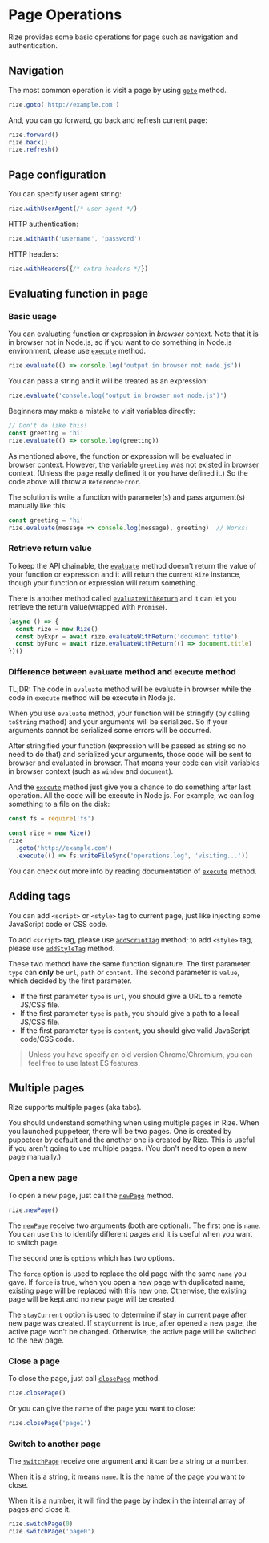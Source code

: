 # Page Operations

Rize provides some basic operations for page such as navigation and authentication.

## Navigation

The most common operation is visit a page by using [`goto`](https://rize.js.org/api/classes/_index_.rize.html#goto) method.

```javascript
rize.goto('http://example.com')
```

And, you can go forward, go back and refresh current page:

```javascript
rize.forward()
rize.back()
rize.refresh()
```

## Page configuration

You can specify user agent string:

```javascript
rize.withUserAgent(/* user agent */)
```

HTTP authentication:

```javascript
rize.withAuth('username', 'password')
```

HTTP headers:

```javascript
rize.withHeaders({/* extra headers */})
```



## Evaluating function in page

### Basic usage

You can evaluating function or expression in *browser* context. Note that it is in browser not in Node.js, so if you want to do something in Node.js environment, please use [`execute`](https://rize.js.org/api/classes/_index_.rize.html#execute) method.

```javascript
rize.evaluate(() => console.log('output in browser not node.js'))
```

You can pass a string and it will be treated as an expression:

```javascript
rize.evaluate('console.log("output in browser not node.js")')
```

Beginners may make a mistake to visit variables directly:

```javascript
// Don't do like this!
const greeting = 'hi'
rize.evaluate(() => console.log(greeting))
```

As mentioned above, the function or expression will be evaluated in browser context. However, the variable `greeting` was not existed in browser context. (Unless the page really defined it or you have defined it.) So the code above will throw a `ReferenceError`.

The solution is write a function with parameter(s) and pass argument(s) manually like this:

```javascript
const greeting = 'hi'
rize.evaluate(message => console.log(message), greeting)  // Works!
```

### Retrieve return value

To keep the API chainable, the [`evaluate`](https://rize.js.org/api/classes/_index_.rize.html#evaluate) method doesn't return the value of your function or expression and it will return the current `Rize` instance, though your function or expression will return something.

There is another method called [`evaluateWithReturn`](https://rize.js.org/api/classes/_index_.rize.html#evaluatewithreturn) and it can let you retrieve the return value(wrapped with `Promise`).

```javascript
(async () => {
  const rize = new Rize()
  const byExpr = await rize.evaluateWithReturn('document.title')
  const byFunc = await rize.evaluateWithReturn(() => document.title)
})()
```

### Difference between `evaluate` method and `execute` method

TL;DR: The code in `evaluate` method will be evaluate in browser while the code in `execute` method will be execute in Node.js.

When you use `evaluate` method, your function will be stringify (by calling `toString` method) and your arguments will be serialized. So if your arguments cannot be serialized some errors will be occurred.

After stringified your function (expression will be passed as string so no need to do that) and serialized your arguments, those code will be sent to browser and evaluated in browser. That means your code can visit variables in browser context (such as `window` and `document`).

And the [`execute`](https://rize.js.org/api/classes/_index_.rize.html#execute) method just give you a chance to do something after last operation. All the code will be execute in Node.js. For example, we can log something to a file on the disk:

```javascript
const fs = require('fs')

const rize = new Rize()
rize
  .goto('http://example.com')
  .execute(() => fs.writeFileSync('operations.log', 'visiting...'))
```

You can check out more info by reading documentation of [`execute`](https://rize.js.org/api/classes/_index_.rize.html#execute) method.

## Adding tags

You can add `<script>` or `<style>` tag to current page, just like injecting some JavaScript code or CSS code.

To add `<script>` tag, please use [`addScriptTag`](https://rize.js.org/api/classes/_index_.rize.html#addscripttag) method; to add `<style>` tag, please use [`addStyleTag`](https://rize.js.org/api/classes/_index_.rize.html#addstyletag) method.

These two method have the same function signature. The first parameter `type` can **only** be `url`, `path` or `content`. The second parameter is `value`, which decided by the first parameter.

- If the first parameter `type` is `url`, you should give a URL to a remote JS/CSS file. 
- If the first parameter `type` is `path`, you should give a path to a local JS/CSS file.
- If the first parameter `type` is `content`, you should give valid JavaScript code/CSS code.

> Unless you have specify an old version Chrome/Chromium, you can feel free to use latest ES features.

## Multiple pages

Rize supports multiple pages (aka tabs).

You should understand something when using multiple pages in Rize. When you launched puppeteer, there will be two pages. One is created by puppeteer by default and the another one is created by Rize. This is useful if you aren't going to use multiple pages. (You don't need to open a new page manually.)

### Open a new page

To open a new page, just call the [`newPage`](https://rize.js.org/api/classes/_index_.rize.html#newpage) method.

```javascript
rize.newPage()
```

The [`newPage`](https://rize.js.org/api/classes/_index_.rize.html#newpage) receive two arguments (both are optional). The first one is `name`. You can use this to identify different pages and it is useful when you want to switch page.

The second one is `options` which has two options.

The `force` option is used to replace the old page with the same `name` you gave. If `force` is true, when you open a new page with duplicated name, existing page will be replaced with this new one. Otherwise, the existing page will be kept and no new page will be created.

The `stayCurrent` option is used to determine if stay in current page after new page was created. If `stayCurrent` is true, after opened a new page, the active page won't be changed. Otherwise, the active page will be switched to the new page.

### Close a page

To close the page, just call [`closePage`](https://rize.js.org/api/classes/_index_.rize.html#closepage) method.

```javascript
rize.closePage()
```

Or you can give the name of the page you want to close:

```javascript
rize.closePage('page1')
```

### Switch to another page

The [`switchPage`](https://rize.js.org/api/classes/_index_.rize.html#switchpage) receive one argument and it can be a string or a number.

When it is a string, it means `name`. It is the name of the page you want to close.

When it is a number, it will find the page by index in the internal array of pages and close it.

```javascript
rize.switchPage(0)
rize.switchPage('page0')
```

